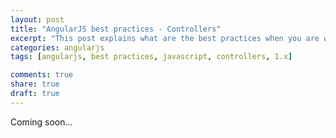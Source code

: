 ```yaml
---
layout: post
title: "AngularJS best practices - Controllers"
excerpt: "This post explains what are the best practices when you are writing controllers in AngularJS 1.x"
categories: angularjs
tags: [angularjs, best practices, javascript, controllers, 1.x]

comments: true
share: true
draft: true
---
```


Coming soon...

